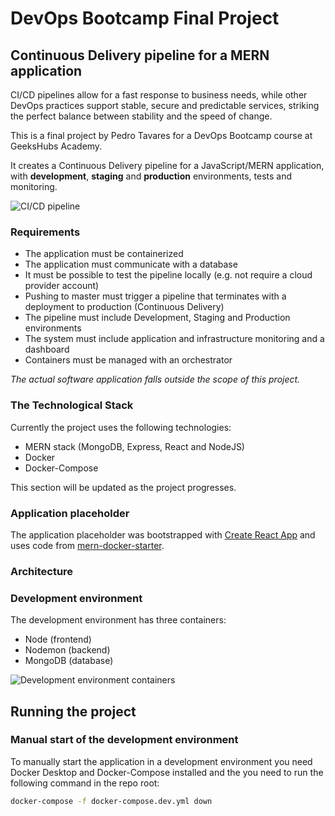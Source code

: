 # DevOps Bootcamp Final Project

## Continuous Delivery pipeline for a MERN application

CI/CD pipelines allow for a fast response to business needs, while other DevOps practices support stable, secure and predictable services, striking the perfect balance  between stability and the speed of change.

This is a final project by Pedro Tavares for a DevOps Bootcamp course at GeeksHubs Academy.

It creates a Continuous Delivery pipeline for a JavaScript/MERN application, with **development**, **staging** and **production** environments, tests and monitoring.

![CI/CD pipeline](https://github.com/ptavaressilva/final_devops_project/blob/master/img/pipeline.png?raw=true) 

### Requirements

- The application must be containerized
- The application must communicate with a database
- It must be possible to test the pipeline locally (e.g. not require a cloud provider account)
- Pushing to master must trigger a pipeline that terminates with a deployment to production (Continuous Delivery)
- The pipeline must include Development, Staging and Production environments
- The system must include application and infrastructure monitoring and a dashboard
- Containers must be managed with an orchestrator

*The actual software application falls outside the scope of this project.*

### The Technological Stack

Currently the project uses the following technologies:

- MERN stack (MongoDB, Express, React and NodeJS)
- Docker
- Docker-Compose

This section will be updated as the project progresses.

### Application placeholder

The application placeholder was bootstrapped with [Create React App](https://github.com/facebook/create-react-app) and uses code from [mern-docker-starter](https://github.com/joshdcuneo/mern-docker-starter.git).

### Architecture

### Development environment

The development environment has three containers:

- Node (frontend)
- Nodemon (backend)
- MongoDB (database)

![Development environment containers](https://github.com/ptavaressilva/final_devops_project/blob/master/img/dev.png?raw=true)

## Running the project

### Manual start of the development environment

To manually start the application in a development environment you need Docker Desktop and Docker-Compose installed and the you need to run the following command in the repo root:

```bash
docker-compose -f docker-compose.dev.yml down
```
